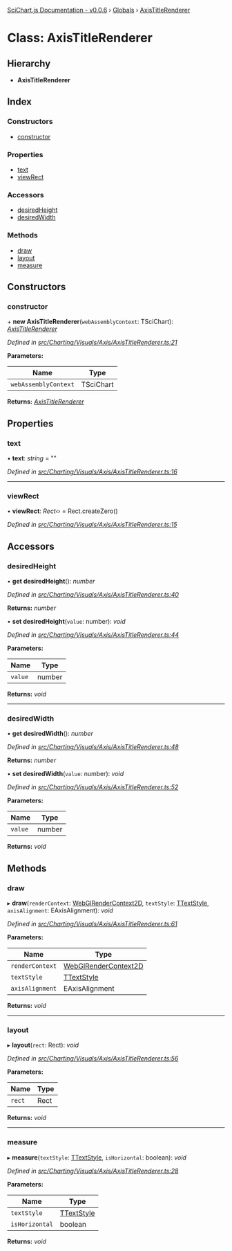 [SciChart.js Documentation - v0.0.6](../README.md) › [Globals](../globals.md) › [AxisTitleRenderer](axistitlerenderer.md)

# Class: AxisTitleRenderer

## Hierarchy

* **AxisTitleRenderer**

## Index

### Constructors

* [constructor](axistitlerenderer.md#constructor)

### Properties

* [text](axistitlerenderer.md#text)
* [viewRect](axistitlerenderer.md#viewrect)

### Accessors

* [desiredHeight](axistitlerenderer.md#desiredheight)
* [desiredWidth](axistitlerenderer.md#desiredwidth)

### Methods

* [draw](axistitlerenderer.md#draw)
* [layout](axistitlerenderer.md#layout)
* [measure](axistitlerenderer.md#measure)

## Constructors

###  constructor

\+ **new AxisTitleRenderer**(`webAssemblyContext`: TSciChart): *[AxisTitleRenderer](axistitlerenderer.md)*

*Defined in [src/Charting/Visuals/Axis/AxisTitleRenderer.ts:21](https://github.com/ABTSoftware/SciChart.Dev/blob/272ab7fc7f/Web/src/SciChart/src/Charting/Visuals/Axis/AxisTitleRenderer.ts#L21)*

**Parameters:**

Name | Type |
------ | ------ |
`webAssemblyContext` | TSciChart |

**Returns:** *[AxisTitleRenderer](axistitlerenderer.md)*

## Properties

###  text

• **text**: *string* = ""

*Defined in [src/Charting/Visuals/Axis/AxisTitleRenderer.ts:16](https://github.com/ABTSoftware/SciChart.Dev/blob/272ab7fc7f/Web/src/SciChart/src/Charting/Visuals/Axis/AxisTitleRenderer.ts#L16)*

___

###  viewRect

• **viewRect**: *Rect‹›* = Rect.createZero()

*Defined in [src/Charting/Visuals/Axis/AxisTitleRenderer.ts:15](https://github.com/ABTSoftware/SciChart.Dev/blob/272ab7fc7f/Web/src/SciChart/src/Charting/Visuals/Axis/AxisTitleRenderer.ts#L15)*

## Accessors

###  desiredHeight

• **get desiredHeight**(): *number*

*Defined in [src/Charting/Visuals/Axis/AxisTitleRenderer.ts:40](https://github.com/ABTSoftware/SciChart.Dev/blob/272ab7fc7f/Web/src/SciChart/src/Charting/Visuals/Axis/AxisTitleRenderer.ts#L40)*

**Returns:** *number*

• **set desiredHeight**(`value`: number): *void*

*Defined in [src/Charting/Visuals/Axis/AxisTitleRenderer.ts:44](https://github.com/ABTSoftware/SciChart.Dev/blob/272ab7fc7f/Web/src/SciChart/src/Charting/Visuals/Axis/AxisTitleRenderer.ts#L44)*

**Parameters:**

Name | Type |
------ | ------ |
`value` | number |

**Returns:** *void*

___

###  desiredWidth

• **get desiredWidth**(): *number*

*Defined in [src/Charting/Visuals/Axis/AxisTitleRenderer.ts:48](https://github.com/ABTSoftware/SciChart.Dev/blob/272ab7fc7f/Web/src/SciChart/src/Charting/Visuals/Axis/AxisTitleRenderer.ts#L48)*

**Returns:** *number*

• **set desiredWidth**(`value`: number): *void*

*Defined in [src/Charting/Visuals/Axis/AxisTitleRenderer.ts:52](https://github.com/ABTSoftware/SciChart.Dev/blob/272ab7fc7f/Web/src/SciChart/src/Charting/Visuals/Axis/AxisTitleRenderer.ts#L52)*

**Parameters:**

Name | Type |
------ | ------ |
`value` | number |

**Returns:** *void*

## Methods

###  draw

▸ **draw**(`renderContext`: [WebGlRenderContext2D](webglrendercontext2d.md), `textStyle`: [TTextStyle](../globals.md#ttextstyle), `axisAlignment`: EAxisAlignment): *void*

*Defined in [src/Charting/Visuals/Axis/AxisTitleRenderer.ts:61](https://github.com/ABTSoftware/SciChart.Dev/blob/272ab7fc7f/Web/src/SciChart/src/Charting/Visuals/Axis/AxisTitleRenderer.ts#L61)*

**Parameters:**

Name | Type |
------ | ------ |
`renderContext` | [WebGlRenderContext2D](webglrendercontext2d.md) |
`textStyle` | [TTextStyle](../globals.md#ttextstyle) |
`axisAlignment` | EAxisAlignment |

**Returns:** *void*

___

###  layout

▸ **layout**(`rect`: Rect): *void*

*Defined in [src/Charting/Visuals/Axis/AxisTitleRenderer.ts:56](https://github.com/ABTSoftware/SciChart.Dev/blob/272ab7fc7f/Web/src/SciChart/src/Charting/Visuals/Axis/AxisTitleRenderer.ts#L56)*

**Parameters:**

Name | Type |
------ | ------ |
`rect` | Rect |

**Returns:** *void*

___

###  measure

▸ **measure**(`textStyle`: [TTextStyle](../globals.md#ttextstyle), `isHorizontal`: boolean): *void*

*Defined in [src/Charting/Visuals/Axis/AxisTitleRenderer.ts:28](https://github.com/ABTSoftware/SciChart.Dev/blob/272ab7fc7f/Web/src/SciChart/src/Charting/Visuals/Axis/AxisTitleRenderer.ts#L28)*

**Parameters:**

Name | Type |
------ | ------ |
`textStyle` | [TTextStyle](../globals.md#ttextstyle) |
`isHorizontal` | boolean |

**Returns:** *void*
